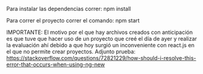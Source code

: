 Para instalar las dependencias correr: 
npm install


Para correr el proyecto correr el comando:
npm start

IMPORTANTE:
El motivo por el que hay archivos creados con anticipación es que tuve que hacer uso de un proyecto que creé el día de ayer y realizar la evaluación ahí debido a que hoy surgió un inconveniente con react.js en el que no permite crear proyectos. Adjunto prueba: 
https://stackoverflow.com/questions/72821229/how-should-i-resolve-this-error-that-occurs-when-using-ng-new
